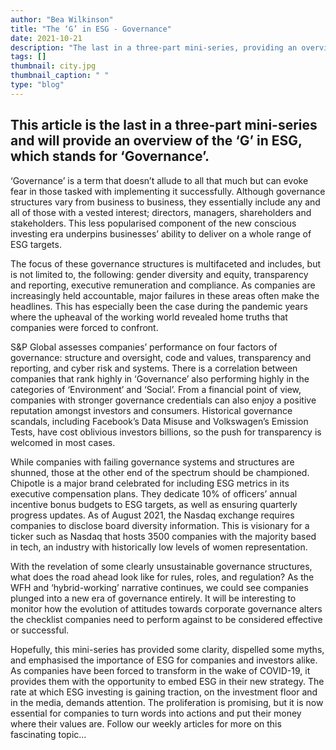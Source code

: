 ```yaml
---
author: "Bea Wilkinson"
title: "The ‘G’ in ESG - Governance"
date: 2021-10-21
description: "The last in a three-part mini-series, providing an overview of the ‘G’ in ESG, which stands for ‘Governance’"
tags: []
thumbnail: city.jpg
thumbnail_caption: " "
type: "blog"
---
```


## This article is the last in a three-part mini-series and will provide an overview of the ‘G’ in ESG, which stands for ‘Governance’. 

‘Governance’ is a term that doesn’t allude to all that much but can evoke fear in those tasked with implementing it successfully. Although governance structures vary from business to business, they essentially include any and all of those with a vested interest; directors, managers, shareholders and stakeholders. This less popularised component of the new conscious investing era underpins businesses’ ability to deliver on a whole range of ESG targets.

The focus of these governance structures is multifaceted and includes, but is not limited to, the following: gender diversity and equity, transparency and reporting, executive remuneration and compliance. As companies are increasingly held accountable, major failures in these areas often make the headlines. This has especially been the case during the pandemic years where the upheaval of the working world revealed home truths that companies were forced to confront.

S&P Global assesses companies’ performance on four factors of governance: structure and oversight, code and values, transparency and reporting, and cyber risk and systems. There is a correlation between companies that rank highly in ‘Governance’ also performing highly in the categories of ‘Environment’ and ‘Social’. From a financial point of view, companies with stronger governance credentials can also enjoy a positive reputation amongst investors and consumers. Historical governance scandals, including Facebook’s Data Misuse and Volkswagen’s Emission Tests, have cost oblivious investors billions, so the push for transparency is welcomed in most cases.

While companies with failing governance systems and structures are shunned, those at the other end of the spectrum should be championed. Chipotle is a major brand celebrated for including ESG metrics in its executive compensation plans. They dedicate 10% of officers’ annual incentive bonus budgets to ESG targets, as well as ensuring quarterly progress updates. As of August 2021, the Nasdaq exchange requires companies to disclose board diversity information. This is visionary for a ticker such as Nasdaq that hosts 3500 companies with the majority based in tech, an industry with historically low levels of women representation.

With the revelation of some clearly unsustainable governance structures, what does the road ahead look like for rules, roles, and regulation? As the WFH and ‘hybrid-working’ narrative continues, we could see companies plunged into a new era of governance entirely. It will be interesting to monitor how the evolution of attitudes towards corporate governance alters the checklist companies need to perform against to be considered effective or successful.

Hopefully, this mini-series has provided some clarity, dispelled some myths, and emphasised the importance of ESG for companies and investors alike. As companies have been forced to transform in the wake of COVID-19, it provides them with the opportunity to embed ESG in their new strategy. The rate at which ESG investing is gaining traction, on the investment floor and in the media, demands attention. The proliferation is promising, but it is now essential for companies to turn words into actions and put their money where their values are. Follow our weekly articles for more on this fascinating topic…
